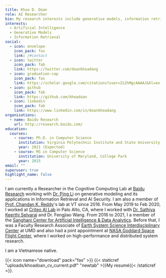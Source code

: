 ```yaml
---
title: Khoa D. Doan
role: AI Researcher
bio: My research interests include generative models, information retrieval and practical AI systems.
interests:
  - Artificial Intelligence
  - Generative Models
  - Information Retrieval
social:
  - icon: envelope
    icon_pack: fas
    link: /#contact
  - icon: twitter
    icon_pack: fab
    link: https://twitter.com/doankhoadang
  - icon: graduation-cap
    icon_pack: fas
    link: https://scholar.google.com/citations?user=Zz2hMgcAAAAJ&hl=en
  - icon: github
    icon_pack: fab
    link: https://github.com/khoadoan
  - icon: linkedin
    icon_pack: fab
    link: https://www.linkedin.com/in/doankhoadang
organizations:
  - name: Baidu Research
    url: http://research.baidu.com/
education:
  courses:
    - course: Ph.D. in Computer Science
      institution: Virginia Polytechnic Institute and State University
      year: 2021 (Expected)
    - course: MS in Computer Science
      institution: University of Maryland, College Park
      year: 2015
email: ""
superuser: true
highlight_name: false
---
```

I am currently a  Researcher in the Cognitive Computing Lab at [Baidu Research](http://research.baidu.com/) working with [Dr. Ping Li](http://research.baidu.com/People/index-view?id=111) on generative modeling and its applications in Information Retrieval and AI Security. I am also a member of [Prof. Chandan K. Reddy](https://people.cs.vt.edu/reddy)'s lab at VT since 2016. From May 2019 to Feb 2020, I worked at [Criteo AI Lab](https://ailab.criteo.com/) in Palo Alto, CA, where I worked with [Dr. Sathiya Keerthi Selvaraj](http://www.keerthis.com/) and Dr. Fengjiao Wang. From 2016 to 2021, I a member of the [Sanghani Center for Artificial Intelligence & Data Analytics](https://sanghani.cs.vt.edu/). Before that, I was a Faculty Research Associate of [Earth System Science Interdisciplinary Center](http://essic.umd.edu/) at UMD and also had a joint appointment at [NASA Goddard Space Flight Center](https://www.nasa.gov/goddard), where I worked on high-performance and distributed system research. 

<!--
I am a Ph.D. candidate in Machine Learning and Data Mining at Virginia Polytechnic Institute and State University (Virginia Tech), under the supervision of Prof. Chandan K. Reddy. My doctoral research focused on understanding the advantages and limitations of generative models and developing practical generative ML models, especially in information retrieval-related methods, that have low computational complexity and require less human effort. I received my Master Degree in Computer Science, with a focus on high-performance and distributed machine learning, from UMD in 2015.
-->

I am a Vietnamese native.

{{< icon name="download" pack="fas" >}} {{< staticref "uploads/khoadoan_cv_current.pdf" "newtab" >}}My resumé{{< /staticref >}}.
